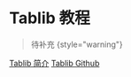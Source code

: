 # Tablib 教程

<show-structure depth="2"/>

> 待补充
{style="warning"}


<seealso>
<category ref="ref_docs">
    <a href="https://mp.weixin.qq.com/s/5J_gRkvrL13jgOyLsGiVGQ">Tablib 简介</a>
</category>
<category ref="ref_github">
    <a href="https://github.com/jazzband/tablib">Tablib Github</a>
</category>
<category ref="ref_issues">
</category>
<category ref="ref_hf"></category>
<category ref="ref_ms"></category>
</seealso>